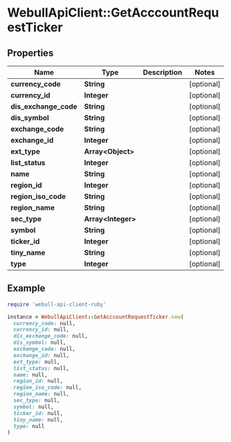 # WebullApiClient::GetAcccountRequestTicker

## Properties

| Name | Type | Description | Notes |
| ---- | ---- | ----------- | ----- |
| **currency_code** | **String** |  | [optional] |
| **currency_id** | **Integer** |  | [optional] |
| **dis_exchange_code** | **String** |  | [optional] |
| **dis_symbol** | **String** |  | [optional] |
| **exchange_code** | **String** |  | [optional] |
| **exchange_id** | **Integer** |  | [optional] |
| **ext_type** | **Array&lt;Object&gt;** |  | [optional] |
| **list_status** | **Integer** |  | [optional] |
| **name** | **String** |  | [optional] |
| **region_id** | **Integer** |  | [optional] |
| **region_iso_code** | **String** |  | [optional] |
| **region_name** | **String** |  | [optional] |
| **sec_type** | **Array&lt;Integer&gt;** |  | [optional] |
| **symbol** | **String** |  | [optional] |
| **ticker_id** | **Integer** |  | [optional] |
| **tiny_name** | **String** |  | [optional] |
| **type** | **Integer** |  | [optional] |

## Example

```ruby
require 'webull-api-client-ruby'

instance = WebullApiClient::GetAcccountRequestTicker.new(
  currency_code: null,
  currency_id: null,
  dis_exchange_code: null,
  dis_symbol: null,
  exchange_code: null,
  exchange_id: null,
  ext_type: null,
  list_status: null,
  name: null,
  region_id: null,
  region_iso_code: null,
  region_name: null,
  sec_type: null,
  symbol: null,
  ticker_id: null,
  tiny_name: null,
  type: null
)
```

